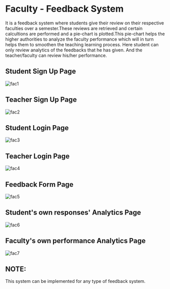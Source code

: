 # Faculty - Feedback System
It is a feedback system where students give their review on their respective faculties over a semester.These reviews are retrieved and certain calcultions are performed and a pie-chart is plotted.This pie-chart helps the higher authorities to analyze the faculty performance which will in turn helps them to smoothen the teaching learning process.
Here student can only review analytics of the feedbacks that he has given.
And the teacher/faculty can review his/her performance.
## Student Sign Up Page
![fac1](https://user-images.githubusercontent.com/26873907/38173035-efa586b8-35d4-11e8-9db7-09b4368e2913.png)
## Teacher Sign Up Page
![fac2](https://user-images.githubusercontent.com/26873907/38173045-063502be-35d5-11e8-8fa1-7dc22f642a76.png)
## Student Login Page
![fac3](https://user-images.githubusercontent.com/26873907/38173046-17fedf60-35d5-11e8-8f99-927df49f2b30.png)
## Teacher Login Page
![fac4](https://user-images.githubusercontent.com/26873907/38173053-39225334-35d5-11e8-91bb-1f076af9340c.png)
## Feedback Form Page
![fac5](https://user-images.githubusercontent.com/26873907/38173049-27fc86ba-35d5-11e8-8218-9bb67656f72d.png)
## Student's own responses' Analytics Page
![fac6](https://user-images.githubusercontent.com/26873907/38173065-60427e62-35d5-11e8-8c8d-2d0b749764cf.png)
## Faculty's own performance Analytics Page
![fac7](https://user-images.githubusercontent.com/26873907/38173078-7eb4f64a-35d5-11e8-9f2c-1e6efa3877a8.png)

## NOTE:
This system can be implemented for any type of feedback system.
